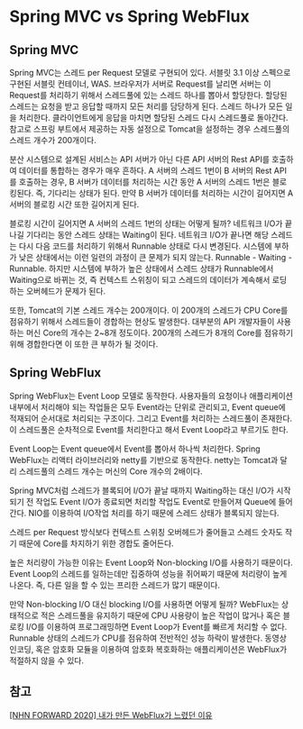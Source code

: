 # Spring MVC vs Spring WebFlux

## Spring MVC
Spring MVC는 스레드 per Request 모델로 구현되어 있다. 서블릿 3.1 이상 스펙으로 구현된 서블릿 컨테이너, WAS.
브라우저가 서버로 Request를 날리면 서버는 이 Request를 처리하기 위해서 스레드풀에 있는 스레드 하나를 뽑아서 할당한다. 할당된 스레드는 요청을 받고 응답할 때까지 모든 처리를 담당하게 된다. 스레드 하나가 모든 일을 처리한다. 클라이언트에게 응답을 마치면 할당된 스레드 다시 스레드풀로 돌아간다. 참고로 스프링 부트에서 제공하는 자동 설정으로 Tomcat을 설정하는 경우 스레드풀의 스레드 개수가 200개이다.

분산 시스템으로 설계된 서비스는 API 서버가 아닌 다른 API 서버의 Rest API를 호출하여 데이터를 통합하는 경우가 매우 흔하다. A 서버의 스레드 1번이 B 서버의 Rest API를 호출하는 경우, B 서버가 데이터를 처리하는 시간 동안 A 서버의 스레드 1번은 블로킹된다. 즉, 기다리는 상태가 된다. 만약 B 서버가 데이터를 처리하는 시간이 길어지면 A 서버의 블로킹 시간 또한 길어지게 된다.

블로킹 시간이 길어지면 A 서버의 스레드 1번의 상태는 어떻게 될까? 네트워크 I/O가 끝나길 기다리는 동안 스레드 상태는 Waiting이 된다. 네트워크 I/O가 끝나면 해당 스레드는 다시 다음 코드를 처리하기 위해서 Runnable 상태로 다시 변경된다. 시스템에 부하가 낮은 상태에서는 이런 일련의 과정이 큰 문제가 되지 않는다. Runnable - Waiting - Runnable. 하지만 시스템에 부하가 높은 상태에서 스레드 상태가 Runnable에서 Waiting으로 바뀌는 것, 즉 컨텍스트 스위칭이 되고 스레드의 데이터가 계속해서 로딩하는 오버헤드가 문제가 된다.

또한, Tomcat의 기본 스레드 개수는 200개이다. 이 200개의 스레드가 CPU Core를 점유하기 위해서 스레드들이 경합하는 현상도 발생한다. 대부분의 API 개발자들이 사용하는 머신 Core의 개수는 2~8개 정도이다. 200개의 스레드가 8개의 Core를 점유하기 위해 경합한다면 이 또한 큰 부하가 될 것이다.

## Spring WebFlux
Spring WebFlux는 Event Loop 모델로 동작한다. 사용자들의 요청이나 애플리케이션 내부에서 처리해야 되는 작업들은 모두 Event라는 단위로 관리되고, Event queue에 적재되어 순서대로 처리되는 구조이다. 그리고 Event를 처리하는 스레드풀이 존재한다. 이 스레드풀은 순차적으로 Event를 처리한다고 해서 Event Loop라고 부르기도 한다.

Event Loop는 Event queue에서 Event를 뽑아서 하나씩 처리한다. Spring WebFlux는 리액터 라이브러리와 netty를 기반으로 동작한다. netty는 Tomcat과 달리 스레드풀의 스레드 개수는 머신의 Core 개수의 2배이다. 

Spring MVC처럼 스레드가 블록되어 I/O가 끝날 때까지 Waiting하는 대신 I/O가 시작되기 전 작업도 Event I/O가 종료되면 처리할 작업도 Event로 만들어져 Queue에 들어간다. NIO를 이용하여 I/O작업 처리를 하기 때문에 스레드 상태가 블록되지 않는다.

스레드 per Request 방식보다 컨텍스트 스위칭 오버헤드가 줄어들고 스레드 숫자도 작기 때문에 Core를 차지하기 위한 경합도 줄어든다. 

높은 처리량이 가능한 이유는 Event Loop와 Non-blocking I/O를 사용하기 때문이다. Event Loop의 스레드를 일하는데만 집중하여 성능을 쥐어짜기 때문에 처리량이 높게 나온다. 즉, 다른 일을 할 수 있는 프리한 스레드가 많기 때문이다.

만약 Non-blocking I/O 대신 blocking I/O를 사용하면 어떻게 될까? WebFlux는 상태적으로 적은 스레드풀을 유지하기 때문에 CPU 사용량이 높은 작업이 많거나 혹은 블로킹 I/O를 이용하여 프로그래밍하면 Event Loop가 Event를 빠르게 처리할 수 없다. Runnable 상태의 스레드가 CPU를 점유하여 전반적인 성능 하락이 발생한다. 동영상 인코딩, 혹은 암호화 모듈을 이용하여 암호화 복호화하는 애플리케이션은 WebFlux가 적절하지 않을 수 있다.

## 참고
[[NHN FORWARD 2020] 내가 만든 WebFlux가 느렸던 이유](https://youtu.be/I0zMm6wIbRI)  